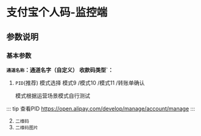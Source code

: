 # 支付宝个人码-监控端

## 参数说明

### 基本参数

**`通道名称`：通道名字（自定义）**
**收款码类型`：**

1. `PID`(推荐)
   模式选择
   模式9 /模式10 /模式11 /转账单确认

   模式根据运营场景模式自行测试

::: tip 查看PID
https://open.alipay.com/develop/manage/account/manage
:::

2. `二维码`
3. `二维码图片`
